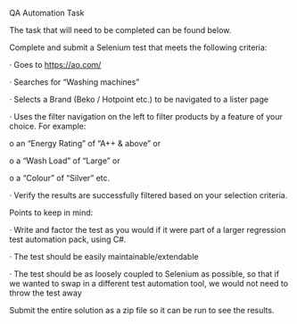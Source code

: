 QA Automation Task 

The task that will need to be completed can be found below.    

Complete and submit a Selenium test that meets the following criteria:  

·       Goes to https://ao.com/  

·       Searches for “Washing machines” 

·       Selects a Brand (Beko / Hotpoint etc.) to be navigated to a lister page 

·       Uses the filter navigation on the left to filter products by a feature of your choice. For example: 

o   an “Energy Rating” of “A++ & above” or 

o   a “Wash Load” of “Large” or 

o   a “Colour” of “Silver” etc. 

·       Verify the results are successfully filtered based on your selection criteria. 

 

Points to keep in mind: 

·       Write and factor the test as you would if it were part of a larger regression test automation pack, using C#. 

·       The test should be easily maintainable/extendable 

·       The test should be as loosely coupled to Selenium as possible, so that if we wanted to swap in a different test automation tool, we would not need to throw the test away 

 

Submit the entire solution as a zip file so it can be run to see the results.

